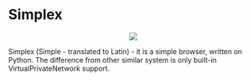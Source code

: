 # Simplex

<p align="center">
  <img src="https://user-images.githubusercontent.com/105108977/184346269-d94f43a3-7993-4ef2-8640-fad84013f79a.png">
</p>

Simplex (Simple - translated to Latin) - it is a simple browser, written on Python. The difference from other similar system is only built-in VirtualPrivateNetwork support.
